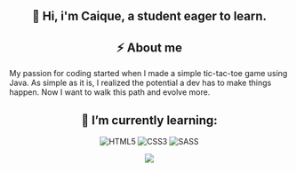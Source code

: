 <h2 align="center">👋 Hi, i'm Caique, a student eager to learn.</h2>

<h2 align="center">⚡ About me</h2>

<p> My passion for coding started when I made a simple tic-tac-toe game using Java. As simple as it is, I realized the potential a dev has to make things happen. Now I want to walk this path and evolve more.</p>
<h2 align="center">🌱 I’m currently learning:</h2>

<p align="center"><img alt="HTML5" src="https://img.shields.io/badge/html5-%23E34F26.svg?style=for-the-badge&logo=html5&logoColor=white"/> <img alt="CSS3"                src="https://img.shields.io/badge/css3-%231572B6.svg?style=for-the-badge&logo=css3&logoColor=white"/> <img alt="SASS" src="https://img.shields.io/badge/SASS-hotpink.svg?style=for-the-badge&logo=SASS&logoColor=white"/></p>
<p align="center"><img src="https://github-readme-stats.vercel.app/api/top-langs/?username=Caiqueoak&layout=compact"></p>
